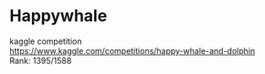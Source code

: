 # Happywhale
kaggle competition  
https://www.kaggle.com/competitions/happy-whale-and-dolphin  
Rank: 1395/1588
